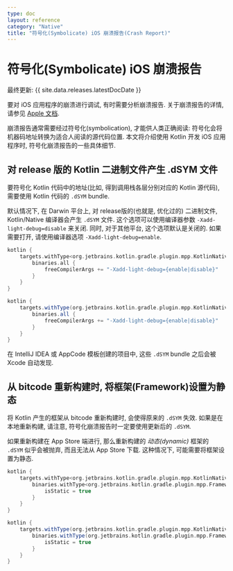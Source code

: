 ```yaml
---
type: doc
layout: reference
category: "Native"
title: "符号化(Symbolicate) iOS 崩溃报告(Crash Report)"
---
```


# 符号化(Symbolicate) iOS 崩溃报告

最终更新: {{ site.data.releases.latestDocDate }}

要对 iOS 应用程序的崩溃进行调试, 有时需要分析崩溃报告.
关于崩溃报告的详情, 请参见
[Apple 文档](https://developer.apple.com/library/archive/technotes/tn2151/_index.html).

崩溃报告通常需要经过符号化(symbolication), 才能供人类正确阅读:
符号化会将机器码地址转换为适合人阅读的源代码位置.
本文将介绍使用 Kotlin 开发 iOS 应用程序时, 符号化崩溃报告的一些具体细节.

## 对 release 版的 Kotlin 二进制文件产生 .dSYM 文件

要符号化 Kotlin 代码中的地址(比如, 得到调用栈各层分别对应的 Kotlin 源代码),
需要使用 Kotlin 代码的 `.dSYM` bundle.

默认情况下, 在 Darwin 平台上, 对 release版的(也就是, 优化过的) 二进制文件, Kotlin/Native 编译器会产生 `.dSYM` 文件.
这个选项可以使用编译器参数 `-Xadd-light-debug=disable` 来关闭.
同时, 对于其他平台, 这个选项默认是关闭的. 如果需要打开, 请使用编译器选项 `-Xadd-light-debug=enable`.

<div class="multi-language-sample" data-lang="kotlin">
<div class="sample" markdown="1" mode="kotlin" theme="idea" data-lang="kotlin" data-highlight-only>

```kotlin
kotlin {
    targets.withType<org.jetbrains.kotlin.gradle.plugin.mpp.KotlinNativeTarget> {
        binaries.all {
            freeCompilerArgs += "-Xadd-light-debug={enable|disable}"
        }
    }
}
```

</div>
</div>

<div class="multi-language-sample" data-lang="groovy">
<div class="sample" markdown="1" mode="groovy" theme="idea" data-lang="groovy">

```groovy
kotlin {
    targets.withType(org.jetbrains.kotlin.gradle.plugin.mpp.KotlinNativeTarget) {
        binaries.all {
            freeCompilerArgs += "-Xadd-light-debug={enable|disable}"
        }
    }
}
```

</div>
</div>

在 IntelliJ IDEA 或 AppCode 模板创建的项目中,
这些 `.dSYM` bundle 之后会被 Xcode 自动发现.

## 从 bitcode 重新构建时, 将框架(Framework)设置为静态

将 Kotlin 产生的框架从 bitcode 重新构建时, 会使得原来的 `.dSYM` 失效.
如果是在本地重新构建, 请注意, 符号化崩溃报告时一定要使用更新后的 `.dSYM`.

如果重新构建在 App Store 端进行, 那么重新构建的 *动态(dynamic)* 框架的 `.dSYM` 似乎会被抛弃,
而且无法从 App Store 下载.
这种情况下, 可能需要将框架设置为静态.

<div class="multi-language-sample" data-lang="kotlin">
<div class="sample" markdown="1" mode="kotlin" theme="idea" data-lang="kotlin" data-highlight-only>

```kotlin
kotlin {
    targets.withType<org.jetbrains.kotlin.gradle.plugin.mpp.KotlinNativeTarget> {
        binaries.withType<org.jetbrains.kotlin.gradle.plugin.mpp.Framework> {
            isStatic = true
        }
    }
}
```

</div>
</div>

<div class="multi-language-sample" data-lang="groovy">
<div class="sample" markdown="1" mode="groovy" theme="idea" data-lang="groovy">

```groovy
kotlin {
    targets.withType(org.jetbrains.kotlin.gradle.plugin.mpp.KotlinNativeTarget) {
        binaries.withType(org.jetbrains.kotlin.gradle.plugin.mpp.Framework) {
            isStatic = true
        }
    }
}
```

</div>
</div>
